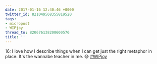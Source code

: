 ```yaml
---
date: 2017-01-16 12:40:46 +0000
twitter_id: 821049568355819520
tags:
- micropost
- WIPjoy
thread_to: 820676138200600576
title: ''
---
```


16: I love how I describe things when I can get just the right metaphor in place. It's the wannabe teacher in me. 😄 [#WIPjoy](https://twitter.com/hashtag/WIPjoy)
